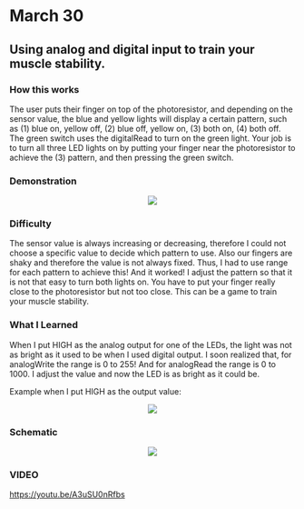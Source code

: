 # March 30
## Using analog and digital input to train your muscle stability.
### How this works 
The user puts their finger on top of the photoresistor, and depending on the sensor value, the blue and yellow lights will display a certain pattern, such as (1) blue on, yellow off, (2) blue off, yellow on, (3) both on, (4) both off. The green switch uses the digitalRead to turn on the green light. Your job is to turn all three LED lights on by putting your finger near the photoresistor to achieve  the (3) pattern, and then pressing the green switch. 
### Demonstration 

<p align="center">
  <img src="https://github.com/fyk211/Intro-to-IM/blob/main/March30/march30.gif?raw=true">
</p>

### Difficulty
The sensor value is always increasing or decreasing, therefore I could not choose a specific value to decide which pattern to use. Also our fingers are shaky and therefore the value is not always fixed. Thus, I had to use range for each pattern to achieve this! And it worked! I adjust the pattern so that it is not that easy to turn both lights on. You have to put your finger really close to the photoresistor but not too close. This can be a game to train your muscle stability. 

### What I Learned 
When I put HIGH as the analog output for one of the LEDs, the light was not as bright as it used to be when I used digital output. I soon realized that, for analogWrite the range is 0 to 255! And for analogRead the range is 0 to 1000. I adjust the value and now the LED is as bright as it could be. 

Example when I put HIGH as the output value: 

<p align="center">
  <img src="https://github.com/fyk211/Intro-to-IM/blob/main/March30/LOW.gif?raw=true">
</p>


### Schematic 

<p align="center">
  <img src="https://github.com/fyk211/Intro-to-IM/blob/main/March30/march30.jpg?raw=true">
</p>

### VIDEO

https://youtu.be/A3uSU0nRfbs
